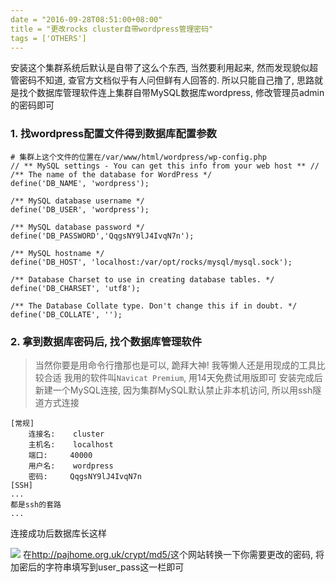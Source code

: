 ```yaml
---
date = "2016-09-28T08:51:00+08:00"
title = "更改rocks cluster自带wordpress管理密码"
tags = ['OTHERS']
---
```


安装这个集群系统后默认是自带了这么个东西, 当然要利用起来, 然而发现貌似超管密码不知道, 查官方文档似乎有人问但鲜有人回答的. 所以只能自己撸了, 思路就是找个数据库管理软件连上集群自带MySQL数据库wordpress, 修改管理员admin的密码即可

### 1. 找wordpress配置文件得到数据库配置参数
```
# 集群上这个文件的位置在/var/www/html/wordpress/wp-config.php
// ** MySQL settings - You can get this info from your web host ** //
/** The name of the database for WordPress */
define('DB_NAME', 'wordpress');

/** MySQL database username */
define('DB_USER', 'wordpress');

/** MySQL database password */
define('DB_PASSWORD','QqgsNY9lJ4IvqN7n');

/** MySQL hostname */
define('DB_HOST', 'localhost:/var/opt/rocks/mysql/mysql.sock');

/** Database Charset to use in creating database tables. */
define('DB_CHARSET', 'utf8');

/** The Database Collate type. Don't change this if in doubt. */
define('DB_COLLATE', '');

```

### 2. 拿到数据库密码后, 找个数据库管理软件
> 当然你要是用命令行撸那也是可以, 跪拜大神! 我等懒人还是用现成的工具比较合适
我用的软件叫`Navicat Premium`, 用14天免费试用版即可
安装完成后新建一个MySQL连接, 因为集群MySQL默认禁止非本机访问, 所以用ssh隧道方式连接
```
[常规]
    连接名:    cluster
    主机名:    localhost
    端口:     40000
    用户名:    wordpress
    密码:     QqgsNY9lJ4IvqN7n
[SSH]
...
都是ssh的套路
...
```
连接成功后数据库长这样

![](~/09-56-37.jpg)
在<http://pajhome.org.uk/crypt/md5/>这个网站转换一下你需要更改的密码, 将加密后的字符串填写到user_pass这一栏即可

